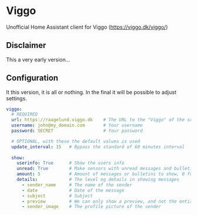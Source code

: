 # Viggo
Unofficial Home Assistant client for Viggo (https://viggo.dk/viggo/)

## Disclaimer
This a very early version...

## Configuration
It this version, it is all or nothing. In the final it will be possible to adjust settings.

```yaml
viggo:
  # REQUIRED
  url: https://raagelund.viggo.dk    # The URL to the "Viggo" of the school
  username: john@my_domain.com       # Your username
  password: SECRET                   # Your password

  # OPTIONAL, with these the default values is used
  update_interval: 15   # Bypass the standard of 60 minutes interval
    
  show:
    userinfo: True      # Show the users info
    unread: True        # Make sensors with unread messages and bulletins
    amount: 5           # Amount of messages or bulletins to show, 0 for excluding
    details:            # The level og details in showing messages
      - sender_name     # The name of the sender
      - date            # Date of the message
      - subject         # Subject
      - preview         # We can only show a preview, and not the entire message
      - sender_image    # The profile picture of the sender
```
